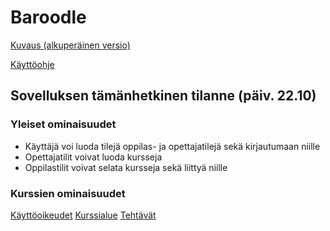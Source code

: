 # Baroodle

[Kuvaus (alkuperäinen versio)](dokumentaatio/kuvaus.md)

[Käyttöohje](dokumentaatio/käyttöohje.md)

## Sovelluksen tämänhetkinen tilanne (päiv. 22.10)

### Yleiset ominaisuudet
- Käyttäjä voi luoda tilejä oppilas- ja opettajatilejä sekä kirjautumaan niille
- Opettajatilit voivat luoda kursseja
- Oppilastilit voivat selata kursseja sekä liittyä niille
### Kurssien ominaisuudet
[Käyttöoikeudet](dokumentaatio/oikeudet.md)
[Kurssialue](dokumentaatio/kurssialue.md)
[Tehtävät](dokumentaatio/tehtavat.md)
  

